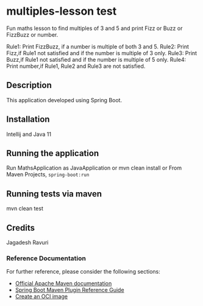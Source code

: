 # multiples-lesson test
Fun maths lesson to find multiples of 3 and 5 and print Fizz or Buzz or FizzBuzz or number.

Rule1: Print FizzBuzz, if a number is multiple of both 3 and 5. Rule2: Print Fizz,if Rule1 not satisfied and if the
number is multiple of 3 only. Rule3: Print Buzz,if Rule1 not satisfied and if the number is multiple of 5 only. Rule4:
Print number,if Rule1, Rule2 and Rule3 are not satisfied.

## Description

This application developed using Spring Boot.

## Installation

Intellij and Java 11

## Running the application

Run MathsApplication as JavaApplication or mvn clean install or From Maven Projects, `spring-boot:run`

## Running  tests via maven

mvn clean test

## Credits

Jagadesh Ravuri

### Reference Documentation

For further reference, please consider the following sections:

* [Official Apache Maven documentation](https://maven.apache.org/guides/index.html)
* [Spring Boot Maven Plugin Reference Guide](https://docs.spring.io/spring-boot/docs/2.5.2/maven-plugin/reference/html/)
* [Create an OCI image](https://docs.spring.io/spring-boot/docs/2.5.2/maven-plugin/reference/html/#build-image)

